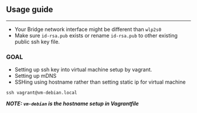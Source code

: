 ## Usage guide
---

- Your Bridge network interface might be different than `wlp2s0`
- Make sure `id-rsa.pub` exists or rename `id-rsa.pub` to other existing public ssh key file.

### GOAL

- Setting up ssh key into virtual machine setup by vagrant.
- Setting up mDNS
- SSHing using hostname rather than setting static ip for virtual machine

```
ssh vagrant@vm-debian.local
```

**_NOTE: `vm-debian` is the hostname setup in Vagrantfile_**
